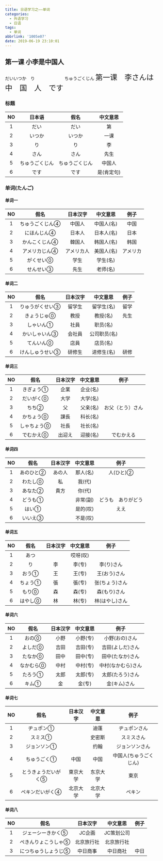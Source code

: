 ```yaml
---
title: 日语学习之——单词
categories:
  - 外语学习
  - 日语
tags:
  - 单词
abbrlink: '1005e07'
date: 2019-06-19 23:10:01
---
```


##  第一课 小李是中国人

だいいつか　り　　　　　　　ちゅうごくじん
<font face="黑体" size=5>第一课　李さんは　中　国　人　です</font>

### 标题

|  NO  | 日本语 | 假名 | 中文意思 |
| :--: | :----: | :--: | :--: |
|  1   |   だい     | だい | 第 |
| 2 | いつか | いつか | 一课 |
| 3 |  り|   り   |    李  |
| 4 | さん | さん | 先生 |
| 5 | ちゅうごくじん | ちゅうごくじん | 中国人 |
| 6 | です | です | 是(肯定句) |

<!--more-->

###  单词(たんご)

####  单词一 

|  NO  | 假名 | 日本汉字 | 中文意思 | 例子 |
| :--: | :----: | :--: | :--: | :--: |
|  1   | ちゅうごくじん④ | 中国人 | 中国人(名) | 中国 |
| 2 | にほんじん④ | 日本人 | 日本人(名) | 日本 |
| 3 | かんこくじん④ |   韓国人   |  韩国人(名)  | 韩国 |
| 4 | アメリカじん④ | アメリカ人 | 美国人(名) | アメリカ |
| 5 | がくせい⓪ | 学生 | 学生(名) |  |
| 6 | せんせい③ | 先生 | 老师(名) |  |

####  单词二

|  NO  | 假名 | 日本汉字 | 中文意思 | 例子 |
| :--: | :----: | :--: | :--: | :--: |
|  1   | りゅうがくせい③ | 留学生 | 留学生(名) | 留学 |
| 2 | きょうじゅ⓪ | 教授 | 教授(名) | 先生 |
| 3 | しゃいん① |   社員   |  职员(名)  |  |
| 4 | かいしゃいん③ | 会社員 | 公司职员(名) |  |
| 5 | てんいん⓪ | 店員 | 店员(名) |  |
| 6 | けんしゅうせい③ | 研修生 | 进修生(名) | 研修 |

####  单词三

|  NO  | 假名 | 日本汉字 | 中文意思 | 例子 |
| :--: | :----: | :--: | :--: | :--: |
|  1   | きぎょう① | 企業 | 企业(名) |  |
| 2 | だいがく⓪ | 大学 | 大学(名) |  |
| 3 | ちち② |   父   |  父亲(名)  | お父（とう）さん |
| 4 | かちょう⓪ | 課長 | 科长(名) |  |
| 5 | しゃちょう⓪ | 社長 | 社长(名) |  |
| 6 | でむかえ⓪ | 出迎え | 迎接(名) | でむかえる |

####  单词四

|  NO  | 假名 | 日本汉字 | 中文意思 | 例子 |
| :--: | :----: | :--: | :--: | :--: |
|  1   | あのひと② | あの人 | 那人(名) | 人(ひと)② |
| 2 | わたし⓪ | 私 | 我(代) |  |
| 3 | あなた② |   貴方   |  你(代)  |  |
| 4 | どうも① |  | 非常(副) | どうも　ありがどう |
| 5 | はい① |  | 是的(叹) | ええ |
| 6 | いいえ③ |  | 不是(叹) |  |

####  单词五

|  NO  | 假名 | 日本汉字 | 中文意思 | 例子 |
| :--: | :----: | :--: | :--: | :--: |
|  1   | あつ |  | 哎呀(叹) |  |
| 2 | り | 李 | 李(专) | 李(り)さん |
| 3 | おう① |    王    |  王(专)  | 王(おう)さん |
| 4 | ちょう① | 張 | 張(专) | 张(ちょう)さん |
| 5 | もり⓪ | 森 | 森(专) | 森(もり)さん |
| 6 | はやし⓪ | 林 | 林(专) | 林(はやし)さん |

####  单词六

|  NO  | 假名 | 日本汉字 | 中文意思 | 例子 |
| :--: | :----: | :--: | :--: | :--: |
|  1   | おの⓪ | 小野 | 小野(专) | 小野(おの)さん |
| 2 | よしだ⓪ | 吉田 | 吉田(专) | 吉田(よしだ)さん |
| 3 | たなか⓪ |    田中    |  田中(专)  | 田中(たなか)さん |
| 4 | なかむら⓪ | 中村 | 中村(专) | 中村(なかむら)さん |
| 5 | たろう① | 太郎 | 太郎(专) | 太郎(たろう)さん |
| 6 | キム① | 金 | 金(专) | 金(キム)さん |

####  单词七

|  NO  | 假名 | 日本汉字 | 中文意思 | 例子 |
| :--: | :----: | :--: | :--: | :--: |
|  1   | ヂュポン① |  | 迪蓬 | ヂュポンさん |
| 2 | スミス① |  | 史密斯 | スミスさん |
| 3 | ジョンソン① |        |  约翰  | ジョンソンさん |
| 4 | ちゅうごく① | 中国 |   中国   | 中国人(ちゅうごくじん) |
| 5 | とうきょうだいがく⑤ | 東京大学 | 东京大学 | 東京 |
| 6 | ペキンだいがく④ | 北京大学 | 北京大学 | ペキン |

####  单词八

|  NO  | 假名 | 日本汉字 | 中文意思 | 例子 |
| :--: | :----: | :--: | :--: | :--: |
|  1   | ジェーシーきかく⑤ | JC企画 | JC策划公司 |  |
| 2 | ぺきんりょこうしゃ⑤ | 北京旅行社 | 北京旅行社 |  |
| 3 | につちゅうしょうじ⑤ | 中日商事 |  中日商社  | 中日 |